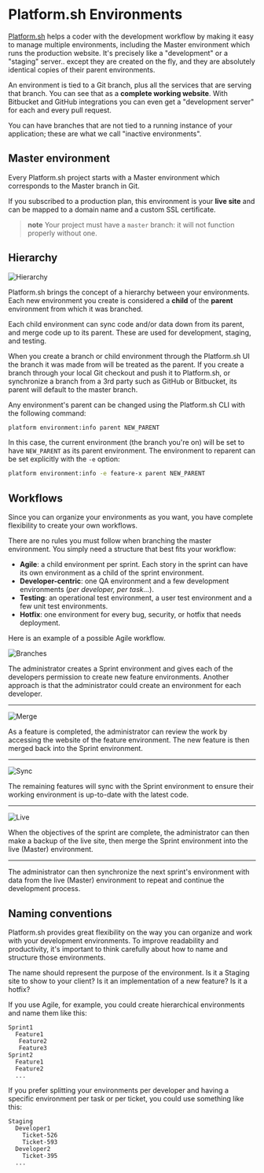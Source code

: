 # Platform.sh Environments

[Platform.sh](https://platform.sh) helps a coder with the development workflow by making it easy to manage multiple environments, including the Master environment which runs the production website. It's precisely like a "development" or a "staging" server.. except they are created on the fly, and they are absolutely identical copies of their parent environments.

An environment is tied to a Git branch, plus all the services that are serving that branch. You can see that as a **complete working website**. With Bitbucket and GitHub integrations you can even get a "development server" for each and every pull request.

You can have branches that are not tied to a running instance of your application; these are what we call "inactive environments".

## Master environment

Every Platform.sh project starts with a Master environment which corresponds to the Master branch in Git.

If you subscribed to a production plan, this environment is your **live site** and can be mapped to a domain name and a custom SSL certificate.

> **note**
> Your project must have a `master` branch: it will not function properly without one.

## Hierarchy

![Hierarchy](/images/clone-hierarchy.png)

Platform.sh brings the concept of a hierarchy between your environments. Each new environment you create is considered a **child** of the **parent** environment from which it was branched.

Each child environment can sync code and/or data down from its parent, and merge code up to its parent. These are used for development, staging, and testing.

When you create a branch or child environment through the Platform.sh UI the branch it was made from will be treated as the parent. If you create a branch through your local Git checkout and push it to Platform.sh, or synchronize a branch from a 3rd party such as GitHub or Bitbucket, its parent will default to the master branch.

Any environment's parent can be changed using the Platform.sh CLI with the following command:

```bash
platform environment:info parent NEW_PARENT
```

In this case, the current environment (the branch you're on) will be set to have `NEW_PARENT` as its parent environment. The environment to reparent can be set explicitly with the `-e` option:

```bash
platform environment:info -e feature-x parent NEW_PARENT
```

## Workflows

Since you can organize your environments as you want, you have complete flexibility to create your own workflows.

There are no rules you must follow when branching the master environment. You simply need a structure that best fits your workflow:

- **Agile**: a child environment per sprint. Each story in the sprint can have its own environment as a child of the sprint environment.
- **Developer-centric**: one QA environment and a few development environments (_per developer, per task..._).
- **Testing**: an operational test environment, a user test environment and a few unit test environments.
- **Hotfix**: one environment for every bug, security, or hotfix that needs deployment.

Here is an example of a possible Agile workflow.

![Branches](/images/branches.png)

The administrator creates a Sprint environment and gives each of the developers permission to create new feature environments. Another approach is that the administrator could create an environment for each developer.

---

![Merge](/images/merge.png)

As a feature is completed, the administrator can review the work by accessing the website of the feature environment. The new feature is then merged back into the Sprint environment.

---

![Sync](/images/sync.png)

The remaining features will sync with the Sprint environment to ensure their working environment is up-to-date with the latest code.

---

![Live](/images/merge-live.png)

When the objectives of the sprint are complete, the administrator can then make a backup of the live site, then merge the Sprint environment into the live (Master) environment.

---

The administrator can then synchronize the next sprint's environment with data from the live (Master) environment to repeat and continue the development process.

## Naming conventions

Platform.sh provides great flexibility on the way you can organize and work with your development environments. To improve readability and productivity, it's important to think carefully about how to name and structure those environments.

The name should represent the purpose of the environment. Is it a Staging site to show to your client? Is it an implementation of a new feature? Is it a hotfix?

If you use Agile, for example, you could create hierarchical environments and name them like this:

```text
Sprint1
  Feature1
   Feature2
   Feature3
Sprint2
  Feature1
  Feature2
  ...
```

If you prefer splitting your environments per developer and having a specific environment per task or per ticket, you could use something like this:

```text
Staging
  Developer1
    Ticket-526
    Ticket-593
  Developer2
    Ticket-395
  ...
```
